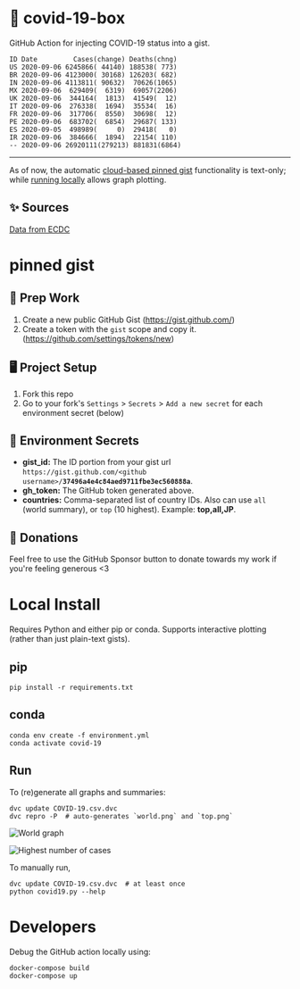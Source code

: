 # 🏥 covid-19-box

GitHub Action for injecting COVID-19 status into a gist.

```
ID Date         Cases(change) Deaths(chng)
US 2020-09-06 6245866( 44140) 188538( 773)
BR 2020-09-06 4123000( 30168) 126203( 682)
IN 2020-09-06 4113811( 90632)  70626(1065)
MX 2020-09-06  629409(  6319)  69057(2206)
UK 2020-09-06  344164(  1813)  41549(  12)
IT 2020-09-06  276338(  1694)  35534(  16)
FR 2020-09-06  317706(  8550)  30698(  12)
PE 2020-09-06  683702(  6854)  29687( 133)
ES 2020-09-05  498989(     0)  29418(   0)
IR 2020-09-06  384666(  1894)  22154( 110)
-- 2020-09-06 26920111(279213) 881831(6864)
```

---

As of now, the automatic [cloud-based pinned gist](#pinned-gist) functionality is text-only;
while [running locally](#local-install) allows graph plotting.

## ✨ Sources

[Data from ECDC](https://www.ecdc.europa.eu/en/publications-data/download-todays-data-geographic-distribution-covid-19-cases-worldwide)

# pinned gist

## 🎒 Prep Work
1. Create a new public GitHub Gist (https://gist.github.com/)
1. Create a token with the `gist` scope and copy it. (https://github.com/settings/tokens/new)

## 🖥 Project Setup
1. Fork this repo
1. Go to your fork's `Settings` > `Secrets` > `Add a new secret` for each environment secret (below)

## 🤫 Environment Secrets
- **gist_id:** The ID portion from your gist url `https://gist.github.com/<github username>/`**`37496a4e4c84aed9711fbe3ec560888a`**.
- **gh_token:** The GitHub token generated above.
- **countries:** Comma-separated list of country IDs. Also can use `all` (world summary), or `top` (10 highest). Example: **top,all,JP**.

## 💸 Donations

Feel free to use the GitHub Sponsor button to donate towards my work if you're feeling generous <3

# Local Install

Requires Python and either pip or conda. Supports interactive plotting (rather than just plain-text gists).

## pip

```
pip install -r requirements.txt
```

## conda

```
conda env create -f environment.yml
conda activate covid-19
```

## Run

To (re)generate all graphs and summaries:

```
dvc update COVID-19.csv.dvc
dvc repro -P  # auto-generates `world.png` and `top.png`
```

![World graph](world.png)

![Highest number of cases](top.png)

To manually run,

```
dvc update COVID-19.csv.dvc  # at least once
python covid19.py --help
```

# Developers

Debug the GitHub action locally using:

```
docker-compose build
docker-compose up
```
